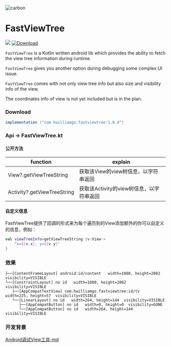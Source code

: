 ![carbon](https://s1.ax1x.com/2020/05/05/Yil2NV.png)

# FastViewTree

![](https://img.shields.io/badge/language-Kotlin-blueviolet.svg)  [![Download](https://api.bintray.com/packages/huangwilliam33333/maven/fastviewtree/images/download.svg?version=1.0.4)](https://bintray.com/huangwilliam33333/maven/fastviewtree/1.0.4/link) 



`FastViewTree` is a Kotlin written android lib which provides the ability to fetch the view tree information during runtime. 

`FastViewTree` gives you another option during debugging some complex UI issue.

`FastViewTree` comes with not only view tree info but also size and visibility info of the view.

The coordinates info of view is not yet included but is in the plan.


### Download

``` groovy
implementation ("com.hwilliamgo:fastviewtree:1.0.4")
```



### Api -> FastViewTree.kt



#### 公开方法

| function                    | explain                |
| --------------------------- | ---------------------- |
| View?.getViewTreeString     | 获取该View的view树信息，以字符串返回 |
| Activity?.getViewTreeString | 获取该Activity的view树信息，以字符串返回 |



#### 自定义信息

FastViewTree提供了回调的形式来为每个遍历到的View添加额外的你可以自定义的信息，例如：

``` kotlin
val viewTreeInfo=getViewTreeString {v:View-> 
    "x=${v.x}, y=${v.y}"
}
```



### 效果

```
├──[ContentFrameLayout] android:id/content   width=1080, height=2082  visibility=VISIBLE
└──[ConstraintLayout] no id   width=1080, height=2082  visibility=VISIBLE
   ├──[AppCompatTextView] com.hwilliamgo.fastviewtree:id/tv   width=225, height=57  visibility=VISIBLE
   └──[LinearLayout] no id   width=264, height=144  visibility=VISIBLE
      ├──[AppCompatButton] no id   width=0, height=0  visibility=GONE
      └──[AppCompatButton] no id   width=264, height=144  visibility=VISIBLE
```



### 开发背景

[Android调试View工具-md](https://hwilliamgo.github.io/2020/05/05/个人开源项目/Android调试View工具-md/)
